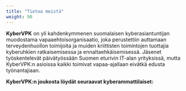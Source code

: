 ```yaml
---
title: "Tietoa meistä"
weight: 90
---
```


**KyberVPK** on yli kahdenkymmenen suomalaisen kyberasiantuntijan muodostama vapaaehtoisorganisaatio, joka perustettiin auttamaan terveydenhuollon toimijoita ja muiden kriittisten toimintojen tuottajia kyberuhkien ratkaisemisessa ja ennaltaehkäisemisessä. Jäsenet työskentelevät päivätyössään Suomen eturivin IT-alan yrityksissä, mutta KyberVPK:n asioissa kaikki toimivat vapaa-ajallaan eivätkä edusta työnantajiaan.

**KyberVPK:n joukosta löydät seuraavat kyberammattilaiset:**
